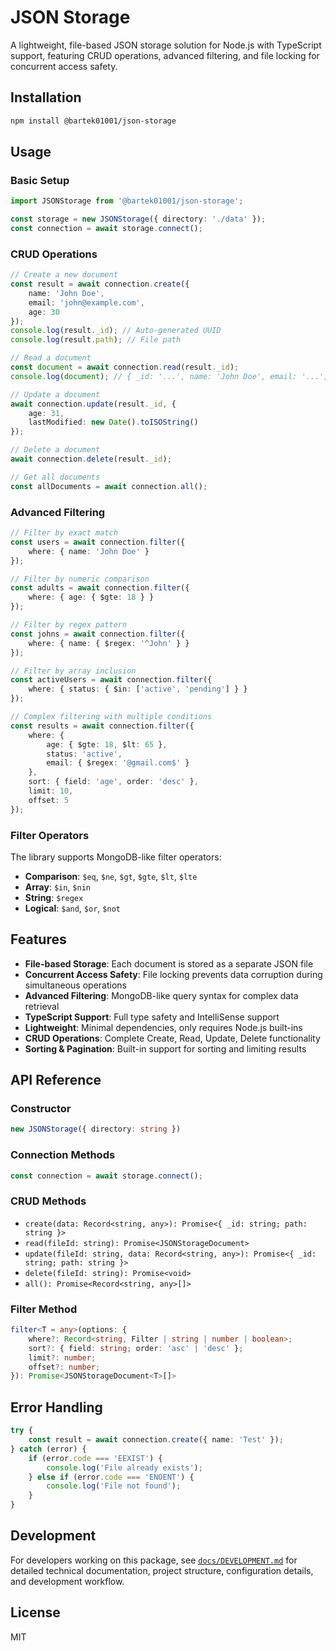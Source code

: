 # JSON Storage

A lightweight, file-based JSON storage solution for Node.js with TypeScript support, featuring CRUD operations, advanced filtering, and file locking for concurrent access safety.

## Installation

```bash
npm install @bartek01001/json-storage
```

## Usage

### Basic Setup

```typescript
import JSONStorage from '@bartek01001/json-storage';

const storage = new JSONStorage({ directory: './data' });
const connection = await storage.connect();
```

### CRUD Operations

```typescript
// Create a new document
const result = await connection.create({
    name: 'John Doe',
    email: 'john@example.com',
    age: 30
});
console.log(result._id); // Auto-generated UUID
console.log(result.path); // File path

// Read a document
const document = await connection.read(result._id);
console.log(document); // { _id: '...', name: 'John Doe', email: '...', age: 30, stats: {...} }

// Update a document
await connection.update(result._id, {
    age: 31,
    lastModified: new Date().toISOString()
});

// Delete a document
await connection.delete(result._id);

// Get all documents
const allDocuments = await connection.all();
```

### Advanced Filtering

```typescript
// Filter by exact match
const users = await connection.filter({
    where: { name: 'John Doe' }
});

// Filter by numeric comparison
const adults = await connection.filter({
    where: { age: { $gte: 18 } }
});

// Filter by regex pattern
const johns = await connection.filter({
    where: { name: { $regex: '^John' } }
});

// Filter by array inclusion
const activeUsers = await connection.filter({
    where: { status: { $in: ['active', 'pending'] } }
});

// Complex filtering with multiple conditions
const results = await connection.filter({
    where: {
        age: { $gte: 18, $lt: 65 },
        status: 'active',
        email: { $regex: '@gmail.com$' }
    },
    sort: { field: 'age', order: 'desc' },
    limit: 10,
    offset: 5
});
```

### Filter Operators

The library supports MongoDB-like filter operators:

- **Comparison**: `$eq`, `$ne`, `$gt`, `$gte`, `$lt`, `$lte`
- **Array**: `$in`, `$nin`
- **String**: `$regex`
- **Logical**: `$and`, `$or`, `$not`

## Features

- **File-based Storage**: Each document is stored as a separate JSON file
- **Concurrent Access Safety**: File locking prevents data corruption during simultaneous operations
- **Advanced Filtering**: MongoDB-like query syntax for complex data retrieval
- **TypeScript Support**: Full type safety and IntelliSense support
- **Lightweight**: Minimal dependencies, only requires Node.js built-ins
- **CRUD Operations**: Complete Create, Read, Update, Delete functionality
- **Sorting & Pagination**: Built-in support for sorting and limiting results

## API Reference

### Constructor

```typescript
new JSONStorage({ directory: string })
```

### Connection Methods

```typescript
const connection = await storage.connect();
```

### CRUD Methods

- `create(data: Record<string, any>): Promise<{ _id: string; path: string }>`
- `read(fileId: string): Promise<JSONStorageDocument>`
- `update(fileId: string, data: Record<string, any>): Promise<{ _id: string; path: string }>`
- `delete(fileId: string): Promise<void>`
- `all(): Promise<Record<string, any>[]>`

### Filter Method

```typescript
filter<T = any>(options: {
    where?: Record<string, Filter | string | number | boolean>;
    sort?: { field: string; order: 'asc' | 'desc' };
    limit?: number;
    offset?: number;
}): Promise<JSONStorageDocument<T>[]>
```

## Error Handling

```typescript
try {
    const result = await connection.create({ name: 'Test' });
} catch (error) {
    if (error.code === 'EEXIST') {
        console.log('File already exists');
    } else if (error.code === 'ENOENT') {
        console.log('File not found');
    }
}
```

## Development

For developers working on this package, see [`docs/DEVELOPMENT.md`](docs/DEVELOPMENT.md) for detailed technical documentation, project structure, configuration details, and development workflow.

## License

MIT 